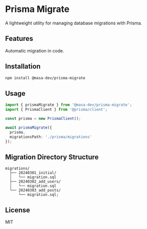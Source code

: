 # Prisma Migrate

A lightweight utility for managing database migrations with Prisma.

## Features

Automatic migration in code.

## Installation

```bash 
npm install @masa-dev/prisma-migrate
```

## Usage

```ts
import { prismaMigrate } from '@masa-dev/prisma-migrate';
import { PrismaClient } from '@prisma/client';

const prisma = new PrismaClient();

await prismaMigrate({
  prisma,
  migrationsPath: './prisma/migrations'
});
```

## Migration Directory Structure

```
migrations/
  ├── 20240301_initial/
  │   └── migration.sql
  ├── 20240302_add_users/
  │   └── migration.sql
  └── 20240303_add_posts/
      └── migration.sql;
```

## License

MIT